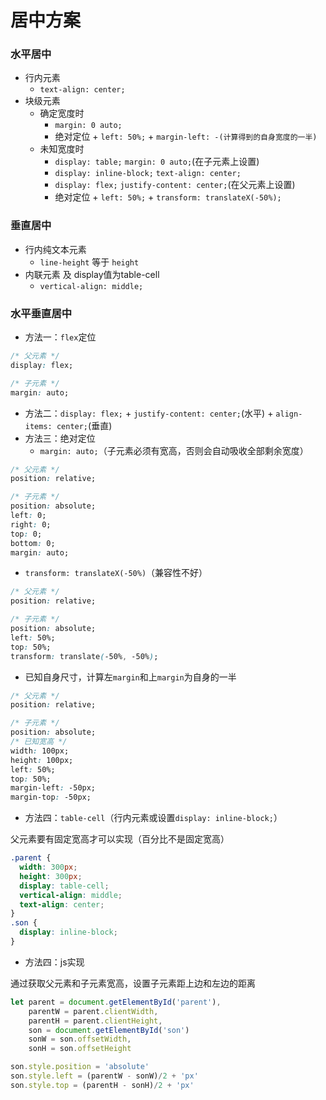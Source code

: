 # 居中方案
### 水平居中
- 行内元素
  - `text-align: center;`
- 块级元素
  - 确定宽度时
    - `margin: 0 auto;`
    - 绝对定位 + `left: 50%;` + `margin-left: -(计算得到的自身宽度的一半)`
  - 未知宽度时
    - `display: table;` `margin: 0 auto;`(在子元素上设置)
    - `display: inline-block;` `text-align: center;`
    - `display: flex;` `justify-content: center;`(在父元素上设置)
    - 绝对定位 + `left: 50%;` + `transform: translateX(-50%);`

### 垂直居中
- 行内纯文本元素
  - `line-height` 等于 `height`
- 内联元素 及 display值为table-cell
  - `vertical-align: middle;`

### 水平垂直居中
- 方法一：`flex`定位

```css
/* 父元素 */
display: flex;

/* 子元素 */
margin: auto;
```
- 方法二：`display: flex;` + `justify-content: center;`(水平) + `align-items: center;`(垂直)
- 方法三：绝对定位
  - `margin: auto;`（子元素必须有宽高，否则会自动吸收全部剩余宽度）

```css
/* 父元素 */
position: relative;

/* 子元素 */
position: absolute;
left: 0;
right: 0;
top: 0;
bottom: 0;
margin: auto;
```

  - `transform: translateX(-50%)`（兼容性不好）

```css
/* 父元素 */
position: relative;

/* 子元素 */
position: absolute;
left: 50%;
top: 50%;
transform: translate(-50%, -50%);
```

  - 已知自身尺寸，计算左`margin`和上`margin`为自身的一半

```css
/* 父元素 */
position: relative;

/* 子元素 */
position: absolute;
/* 已知宽高 */
width: 100px;
height: 100px;
left: 50%;
top: 50%;
margin-left: -50px; 
margin-top: -50px; 
```

- 方法四：`table-cell`（行内元素或设置`display: inline-block;`）

父元素要有固定宽高才可以实现（百分比不是固定宽高）
```css
.parent {
  width: 300px;
  height: 300px;
  display: table-cell;
  vertical-align: middle;
  text-align: center;
}
.son {
  display: inline-block;
}
```

- 方法四：js实现

通过获取父元素和子元素宽高，设置子元素距上边和左边的距离
```javascript
let parent = document.getElementById('parent'),
    parentW = parent.clientWidth,
    parentH = parent.clientHeight,
    son = document.getElementById('son')
    sonW = son.offsetWidth,
    sonH = son.offsetHeight

son.style.position = 'absolute'
son.style.left = (parentW - sonW)/2 + 'px'
son.style.top = (parentH - sonH)/2 + 'px'
```